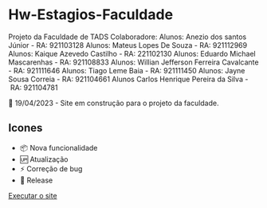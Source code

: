 # Hw-Estagios-Faculdade
Projeto da Faculdade de TADS
Colaboradore:
Alunos: Anezio dos santos Júnior - RA: 921103128
Alunos: Mateus Lopes De Souza - RA: 921112969
Alunos: Kaique Azevedo Castilho - RA: 221102130
Alunos: Eduardo Michael Mascarenhas - RA: 921108833
Alunos: Willian Jefferson Ferreira Cavalcante - RA: 921111646
Alunos: Tiago Leme Baia - RA: 921111450
Alunos: Jayne Sousa Correia - RA: 921104661
Alunos Carlos Henrique Pereira da Silva - RA: 921104781





📅 19/04/2023 - Site em construção para o projeto da faculdade.


## Icones

- :package: Nova funcionalidade<br>
- :up: Atualização<br>
- :zap: Correção de bug<br>
- :checkered_flag: Release<br>















<a href="https://aneziojr.github.io/Hw-Estagios-Faculdade//" target="_blank">Executar o site</a>
